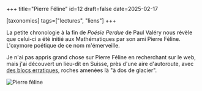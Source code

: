 +++
title="Pierre Féline"
id=12
draft=false
date=2025-02-17

[taxonomies]
tags=["lectures", "liens"]
+++

La petite chronologie à la fin de _Poésie Perdue_ de Paul Valéry nous révèle que celui-ci a été initié aux Mathématiques par son ami Pierre Féline. L'oxymore poétique de ce nom m'émerveille.

<!-- more -->

Je n'ai pas appris grand chose sur Pierre Féline en recherchant sur le web, mais j'ai découvert un lieu-dit en Suisse, près d'une aire d'autoroute, avec [des blocs erratiques](https://www.visinand.ch/Blocs_erratiques/Vaud/Crans-Pierre_Feline/Crans-Pierre_Feline.htm), roches amenées là "à dos de glacier".

![Pierre féline](pierreFeline.jpeg)
